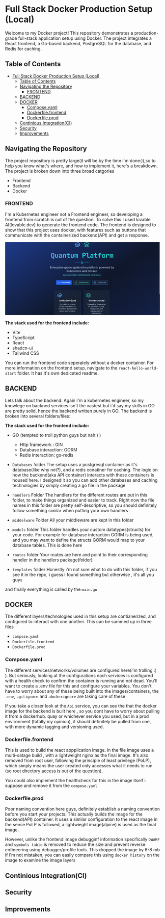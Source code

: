 # Full Stack Docker Production Setup (Local)

Welcome to my Docker project! This repository demonstrates a production-grade full-stack application setup using Docker. The project integrates a React frontend, a Go-based backend, PostgreSQL for the database, and Redis for caching. 

## Table of Contents
- [Full Stack Docker Production Setup (Local)](#full-stack-docker-production-setup-local)
  - [Table of Contents](#table-of-contents)
  - [Navigating the Repository](#navigating-the-repository)
    - [FRONTEND](#frontend)
  - [BACKEND](#backend)
  - [DOCKER](#docker)
    - [Compose.yaml](#composeyaml)
    - [Dockerfile.frontend](#dockerfilefrontend)
    - [Dockerfile.prod](#dockerfileprod)
  - [Continious Integration(CI)](#continious-integrationci)
  - [Security](#security)
  - [Improvements](#improvements)

## Navigating the Repository
The project repository is pretty large(it will be by the time i'm done:)),so to help you know what's where, and how to implement it, here's a breakdown. The project is broken down into three broad catgories

- Frontend
- Backend
- Docker 

### FRONTEND
I'm a Kubernetes engineer not a Frontend engineer, so developing a frontend from scratch is out of the question. To solve this I used lovable AI(lovable.dev) to generate the frontend code. The frontend is designed to show that this project uses docker, with features such as buttons that communicate with the containerized backend(API) and get a response.

![alt text](image.png)

**The stack used for the frontend include:**

- Vite
- TypeScript
- React
- shadcn-ui
- Tailwind CSS

You can run the frontend code seperately without a docker container. For more information on the frontend setup, navigate to the `react-hello-world-start` folder. It has it's own dedicated readme.

## BACKEND
Lets talk about the backend. Again i'm a kubernetes engineer, so my knowlege on backned services isn't the vastest but i'd say my skills in GO are pretty solid, hence the backend written purely in GO. The backend is broken into several folders/files:

**The stack used for the frontend include:**

- GO (tempted to troll python guys but nah:) )
  - Http framework : GIN
  - Database interaction: GORM
  - Redis interaction: go-redis

- `Databases` folder
 The setup uses a postgresql container as it's database(like why not?), and a redis conatiner for caching. The logic on how the backend(aka API container) interacts with these containers is housed here. I designed it so you can add other databases and caching technologies by simply creating a go file in the package

- `handlers` Folder
The handlers for the different routes are put in this folder, to make things organized and easier to track. RIght now the file names in this folder are pretty self-descriptive, so you should definitely follow something similar when putting your own handlers

- `middelware` Folder
All your middleware are kept in this folder

- `models` folder
This folder handles your custom datatypes(structs) for your code. For example for database interaction GORM is being used, and you may want to define the structs GORM would map to your database tables. This is done here

- `routes` folder
Your routes are here and point to their corresponding handler in the handlers package(folder)

- `templates` folder
Honestly i'm not sure what to do with this folder, if you see it in the repo, i guess i found something but otherwise , it's all you guys

and finally everything is called by the `main.go`

## DOCKER
The different layers/technologies used in this setup are contianerized, and configured to interact with one another. This can be summed up in three files

- `compose.yaml`
- `Dockerfile.frontend`
- `Dockerfile.prod`

### Compose.yaml
The different services/networks/volumes are configured here(i'm trolling :) ). But seriously, looking at the configurations each services is configured with a health check to confirm the container is running and not dead. You'll want to create a .env file for this and configure your variables. You don't have to worry about any of these being built into the images/containers, the `.env`, `.gitignore` and .`dockerignore` are taking care of these

If you take a closer look at the `Api` service, you can see the that the docker image for the backend is built here , so you dont have to worry about pulling it from a dockerhub. quay or whichever service you used, but in a prod environment (totally my opinion), it should definitely be pulled from one, with more dynamic tagging and versioning used.

### Dockerfile.frontend
This is used to build the react appplication image. In the file image uses a multi-satage build , with a lightweight nginx as the final image. It's also removed from root user, following the principle of least privilege (PoLP), which simply means the user created only accesses what it needs to run (so root directory access is out of the question). 

You could also implement the healthcheck for this in the image itself i suppose and remove it from the `compose.yaml`

### Dockerfile.prod
Poor naming convention here guys, definitely establish a naming convention before you start your projects. This actually builds the image for the backend(API) container. It uses a similar configuration to the react image in the sense PoLP is followed, a lightwieght image(alpine) is used as the final image. 

However, unlike the frontend image debugginf information specifically `DWARF` and `symbols table` is removed to reduce the size and prevent reverse enfineering using debugger/profile tools. This dropped the image by 6-8 mb if i'm not mistaken, you can easily compare this using `docker history` on the image to examine the image layers


## Continious Integration(CI)


## Security 


## Improvements







